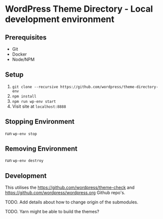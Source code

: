 # WordPress Theme Directory - Local development environment

## Prerequisites
- Git
- Docker
- Node/NPM

## Setup
1. `git clone --recursive https://github.com/wordpress/theme-directory-env`
2. `npm install`
3. `npm run wp-env start`
4. Visit site at `localhost:8888`

## Stopping Environment
run `wp-env stop`

## Removing Environment
run `wp-env destroy`

## Development

This utilises the https://github.com/wordpress/theme-check and https://github.com/wordpress/wordpress.org Github repo's.

TODO. Add details about how to change origin of the submodules.

TODO. Yarn might be able to build the themes?

